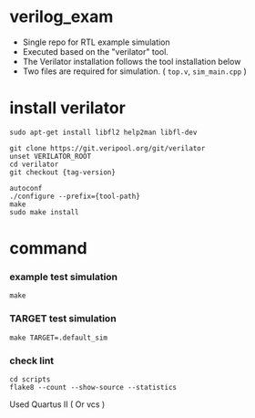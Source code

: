 # verilog_exam

- Single repo for RTL example simulation
- Executed based on the "verilator" tool.
- The Verilator installation follows the tool installation below
- Two files are required for simulation. ( `top.v`, `sim_main.cpp` )

# install verilator
```
sudo apt-get install libfl2 help2man libfl-dev

git clone https://git.veripool.org/git/verilator
unset VERILATOR_ROOT
cd verilator
git checkout {tag-version}

autoconf
./configure --prefix={tool-path}
make
sudo make install
```

# command
### example test simulation
```
make
```
### TARGET test simulation
```
make TARGET=.default_sim
```

### check lint
```
cd scripts
flake8 --count --show-source --statistics
```

Used Quartus II ( Or vcs )
